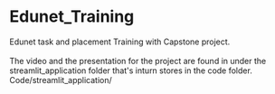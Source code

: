 # Edunet_Training
Edunet task and placement Training with Capstone project.
<br><br>
The video and the presentation for the project are found in under the streamlit_application folder that's inturn stores in the code folder.
Code/streamlit_application/
